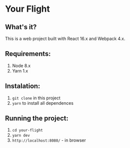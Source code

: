 # Your Flight

## What's it?
This is a web project built with React 16.x and Webpack 4.x.

## Requirements:

1. Node 8.x
2. Yarn 1.x

## Instalation:

1. `git clone` in this project
2. `yarn` to install all dependences

## Running the project:

1. `cd your-flight`
2. `yarn dev`
3. `http://localhost:8080/` - in browser